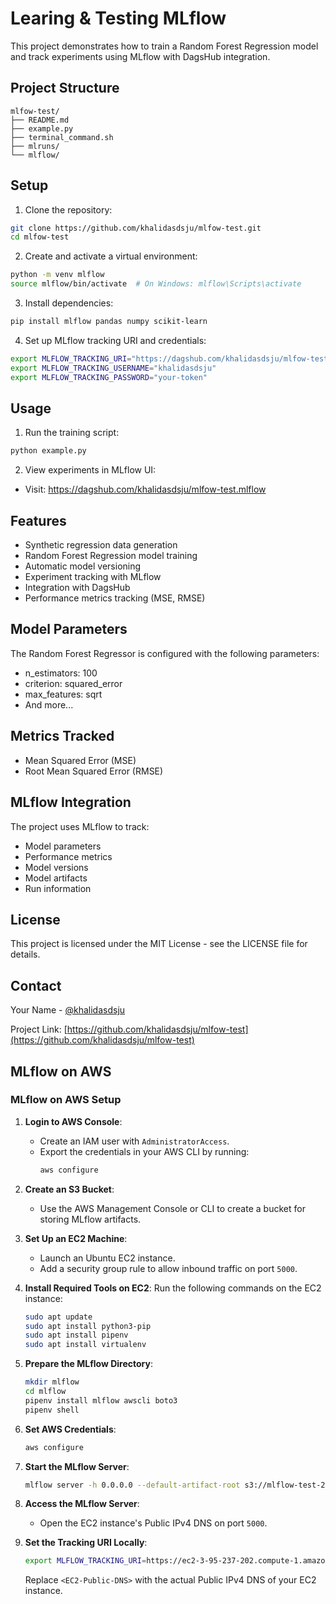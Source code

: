 # Learing & Testing MLflow

This project demonstrates how to train a Random Forest Regression model and track experiments using MLflow with DagsHub integration.

## Project Structure

```
mlfow-test/
├── README.md
├── example.py
├── terminal_command.sh
├── mlruns/
└── mlflow/
```

## Setup

1. Clone the repository:
```bash
git clone https://github.com/khalidasdsju/mlfow-test.git
cd mlfow-test
```

2. Create and activate a virtual environment:
```bash
python -m venv mlflow
source mlflow/bin/activate  # On Windows: mlflow\Scripts\activate
```

3. Install dependencies:
```bash
pip install mlflow pandas numpy scikit-learn
```

4. Set up MLflow tracking URI and credentials:
```bash
export MLFLOW_TRACKING_URI="https://dagshub.com/khalidasdsju/mlfow-test.mlflow"
export MLFLOW_TRACKING_USERNAME="khalidasdsju"
export MLFLOW_TRACKING_PASSWORD="your-token"
```

## Usage

1. Run the training script:
```bash
python example.py
```

2. View experiments in MLflow UI:
- Visit: https://dagshub.com/khalidasdsju/mlfow-test.mlflow

## Features

- Synthetic regression data generation
- Random Forest Regression model training
- Automatic model versioning
- Experiment tracking with MLflow
- Integration with DagsHub
- Performance metrics tracking (MSE, RMSE)

## Model Parameters

The Random Forest Regressor is configured with the following parameters:
- n_estimators: 100
- criterion: squared_error
- max_features: sqrt
- And more...

## Metrics Tracked

- Mean Squared Error (MSE)
- Root Mean Squared Error (RMSE)

## MLflow Integration

The project uses MLflow to track:
- Model parameters
- Performance metrics
- Model versions
- Model artifacts
- Run information



## License

This project is licensed under the MIT License - see the LICENSE file for details.

## Contact

Your Name - [@khalidasdsju](https://github.com/khalidasdsju)

Project Link: [https://github.com/khalidasdsju/mlfow-test](https://github.com/khalidasdsju/mlfow-test)

## MLflow on AWS

### MLflow on AWS Setup

1. **Login to AWS Console**:
   - Create an IAM user with `AdministratorAccess`.
   - Export the credentials in your AWS CLI by running:
	 ```bash
	 aws configure
	 ```

2. **Create an S3 Bucket**:
   - Use the AWS Management Console or CLI to create a bucket for storing MLflow artifacts.

3. **Set Up an EC2 Machine**:
   - Launch an Ubuntu EC2 instance.
   - Add a security group rule to allow inbound traffic on port `5000`.

4. **Install Required Tools on EC2**:
   Run the following commands on the EC2 instance:
   ```bash
   sudo apt update
   sudo apt install python3-pip
   sudo apt install pipenv
   sudo apt install virtualenv
   ```

5. **Prepare the MLflow Directory**:
   ```bash
   mkdir mlflow
   cd mlflow
   pipenv install mlflow awscli boto3
   pipenv shell
   ```

6. **Set AWS Credentials**:
   ```bash
   aws configure
   ```

7. **Start the MLflow Server**:
   ```bash
   mlflow server -h 0.0.0.0 --default-artifact-root s3://mlflow-test-23
   ```

8. **Access the MLflow Server**:
   - Open the EC2 instance's Public IPv4 DNS on port `5000`.

9. **Set the Tracking URI Locally**:
   ```bash
   export MLFLOW_TRACKING_URI=https://ec2-3-95-237-202.compute-1.amazonaws.com:5000/
   ```
   Replace `<EC2-Public-DNS>` with the actual Public IPv4 DNS of your EC2 instance.